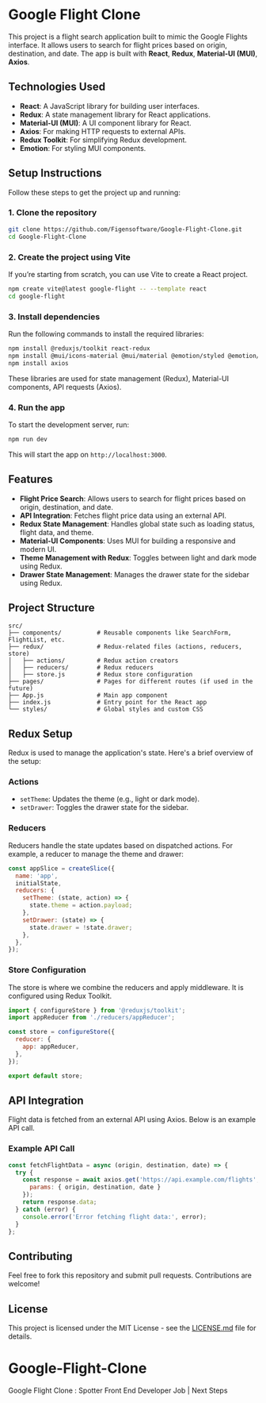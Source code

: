 # Google Flight Clone

This project is a flight search application built to mimic the Google Flights interface. It allows users to search for flight prices based on origin, destination, and date. The app is built with **React**, **Redux**, **Material-UI (MUI)**, **Axios**.

## Technologies Used

- **React**: A JavaScript library for building user interfaces.
- **Redux**: A state management library for React applications.
- **Material-UI (MUI)**: A UI component library for React.
- **Axios**: For making HTTP requests to external APIs.
- **Redux Toolkit**: For simplifying Redux development.
- **Emotion**: For styling MUI components.

## Setup Instructions

Follow these steps to get the project up and running:

### 1. Clone the repository

```bash
git clone https://github.com/Figensoftware/Google-Flight-Clone.git
cd Google-Flight-Clone
```

### 2. Create the project using Vite

If you’re starting from scratch, you can use Vite to create a React project.

```bash
npm create vite@latest google-flight -- --template react
cd google-flight
```

### 3. Install dependencies

Run the following commands to install the required libraries:

```bash
npm install @reduxjs/toolkit react-redux
npm install @mui/icons-material @mui/material @emotion/styled @emotion/react
npm install axios
```

These libraries are used for state management (Redux), Material-UI components, API requests (Axios).

### 4. Run the app

To start the development server, run:

```bash
npm run dev
```

This will start the app on `http://localhost:3000`.

## Features

- **Flight Price Search**: Allows users to search for flight prices based on origin, destination, and date.
- **API Integration**: Fetches flight price data using an external API.
- **Redux State Management**: Handles global state such as loading status, flight data, and theme.
- **Material-UI Components**: Uses MUI for building a responsive and modern UI.
- **Theme Management with Redux**: Toggles between light and dark mode using Redux.
- **Drawer State Management**: Manages the drawer state for the sidebar using Redux.

## Project Structure

```plaintext
src/
├── components/          # Reusable components like SearchForm, FlightList, etc.
├── redux/               # Redux-related files (actions, reducers, store)
│   ├── actions/         # Redux action creators
│   ├── reducers/        # Redux reducers
│   ├── store.js         # Redux store configuration
├── pages/               # Pages for different routes (if used in the future)
├── App.js               # Main app component
├── index.js             # Entry point for the React app
└── styles/              # Global styles and custom CSS
```

## Redux Setup

Redux is used to manage the application's state. Here's a brief overview of the setup:

### Actions

- `setTheme`: Updates the theme (e.g., light or dark mode).
- `setDrawer`: Toggles the drawer state for the sidebar.

### Reducers

Reducers handle the state updates based on dispatched actions. For example, a reducer to manage the theme and drawer:

```js
const appSlice = createSlice({
  name: 'app',
  initialState,
  reducers: {
    setTheme: (state, action) => {
      state.theme = action.payload;
    },
    setDrawer: (state) => {
      state.drawer = !state.drawer;
    },
  },
});
```

### Store Configuration

The store is where we combine the reducers and apply middleware. It is configured using Redux Toolkit.

```js
import { configureStore } from '@reduxjs/toolkit';
import appReducer from './reducers/appReducer';

const store = configureStore({
  reducer: {
    app: appReducer,
  },
});

export default store;
```

## API Integration

Flight data is fetched from an external API using Axios. Below is an example API call.

### Example API Call

```js
const fetchFlightData = async (origin, destination, date) => {
  try {
    const response = await axios.get('https://api.example.com/flights', {
      params: { origin, destination, date }
    });
    return response.data;
  } catch (error) {
    console.error('Error fetching flight data:', error);
  }
};
```

## Contributing

Feel free to fork this repository and submit pull requests. Contributions are welcome!

## License

This project is licensed under the MIT License - see the [LICENSE.md](LICENSE.md) file for details.

# Google-Flight-Clone
Google Flight Clone : Spotter Front End Developer Job | Next Steps
